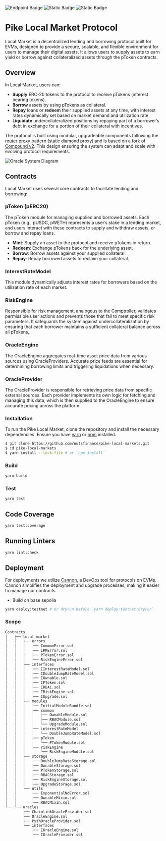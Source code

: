 ![Endpoint Badge](https://img.shields.io/endpoint?url=https%3A%2F%2Fgist.githubusercontent.com%2Fzakrad%2F76be8eb437f8ba3a2f6b2ee5b7de9eb9%2Fraw%2FPike_local_market_line_coverage.json&style=flat-square) ![Static Badge](https://img.shields.io/badge/Built_with-Foundry-yellow?style=flat-square) ![Static Badge](https://img.shields.io/badge/License-MIT-blue?style=flat-square)

# Pike Local Market Protocol

Local Market is a decentralized lending and borrowing protocol built for EVMs, designed to provide a secure, scalable, and flexible environment for users to manage their digital assets. It allows users to supply assets to earn yield or borrow against collateralized assets through the pToken contracts.

## Overview

In Local Market, users can:

- **Supply** ERC-20 tokens to the protocol to receive pTokens (interest bearing tokens).
- **Borrow** assets by using pTokens as collateral.
- **Repay** loans or **redeem** their supplied assets at any time, with interest rates dynamically set based on market demand and utilization rate.
- **Liquidate** undercollateralized positions by repaying part of a borrower’s debt in exchange for a portion of their collateral with incentives.

The protocol is built using modular, upgradeable components following the [router proxy](https://github.com/Synthetixio/synthetix-router) pattern (static diamond proxy) and is based on a fork of [Compound v2](https://github.com/compound-finance/compound-protocol). This design ensuring the system can adapt and scale with evolving protocol requirements.

![Oracle System Diagram](https://i.imgur.com/jF3vkwv.jpeg)

## Contracts

Local Market uses several core contracts to facilitate lending and borrowing:

### pToken (pERC20)

The pToken module for managing supplied and borrowed assets. Each pToken (e.g., pUSDC, pWETH) represents a user’s stake in a lending market, and users interact with these contracts to supply and withdraw assets, or borrow and repay loans.

- **Mint**: Supply an asset to the protocol and receive pTokens in return.
- **Redeem**: Exchange pTokens back for the underlying asset.
- **Borrow**: Borrow assets against your supplied collateral.
- **Repay**: Repay borrowed assets to reclaim your collateral.

### InterestRateModel

This module dynamically adjusts interest rates for borrowers based on the utilization rate of each market.

### RiskEngine

Responsible for risk management, analogous to the Comptroller, validates permissible user actions and prevents those that fail to meet specific risk parameters. It safeguards the system against undercollateralization by ensuring that each borrower maintains a sufficient collateral balance across all pTokens,.

### OracleEngine

The OracleEngine aggregates real-time asset price data from various sources using OracleProviders. Accurate price feeds are essential for determining borrowing limits and triggering liquidations when necessary.

### OracleProvider

The OracleProvider is responsible for retrieving price data from specific external sources. Each provider implements its own logic for fetching and managing this data, which is then supplied to the OracleEngine to ensure accurate pricing across the platform.

### Installation

To run the Pike Local Market, clone the repository and install the necessary dependencies. Ensure you have [yarn](https://yarnpkg.com/lang/en/docs/install/) or [npm](https://docs.npmjs.com/cli/install) installed.

```bash
$ git clone https://github.com/nutsfinance/pike-local-markets.git
$ cd pike-local-markets
$ yarn install --lock-file # or `npm install`
```

### Build

```bash
yarn build
```

### Test

```bash
yarn test
```

## Code Coverage

```bash
yarn test:coverage
```

## Running Linters

```bash
yarn lint:check
```

## Deployment

For deployments we utilize [Cannon](https://usecannon.com/), a DevOps tool for protocols on EVMs. Cannon simplifies the deployment and upgrade processes, making it easier to manage our contracts.

- Build on base sepolia

```bash
yarn deploy:testnet # or dryrun before `yarn deploy:testnet:dryrun`
```

### Scope

```bash
Contracts
│   ├── local-market
│   │   ├── errors
│   │   │   ├── CommonError.sol
│   │   │   ├── IRMError.sol
│   │   │   ├── PTokenError.sol
│   │   │   └── RiskEngineError.sol
│   │   ├── interfaces
│   │   │   ├── IInterestRateModel.sol
│   │   │   ├── IDoubleJumpRateModel.sol
│   │   │   ├── IOwnable.sol
│   │   │   ├── IPToken.sol
│   │   │   ├── IRBAC.sol
│   │   │   ├── IRiskEngine.sol
│   │   │   └── IUpgrade.sol
│   │   ├── modules
│   │   │   ├── InitialModuleBundle.sol
│   │   │   ├── common
│   │   │   │   ├── OwnableModule.sol
│   │   │   │   ├── RBACModule.sol
│   │   │   │   └── UpgradeModule.sol
│   │   │   ├── interestRateModel
│   │   │   │   └── DoubleJumpRateModel.sol
│   │   │   ├── pToken
│   │   │   │   └── PTokenModule.sol
│   │   │   └── riskEngine
│   │   │       └── RiskEngineModule.sol
│   │   ├── storage
│   │   │   ├── DoubleJumpRateStorage.sol
│   │   │   ├── OwnableStorage.sol
│   │   │   ├── PTokenStorage.sol
│   │   │   ├── RBACStorage.sol
│   │   │   ├── RiskEngineStorage.sol
│   │   │   ├── UpgradeStorage.sol
│   │   └── utils
│   │       ├── ExponentialNoError.sol
│   │       ├── OwnableMixin.sol
│   │       └── RBACMixin.sol
└── └── oracles
        ├── ChainlinkOracleProvider.sol
        ├── OracleEngine.sol
        ├── PythOracleProvider.sol
        └── interfaces
            ├── IOracleEngine.sol
            └── IOracleProvider.sol
```
